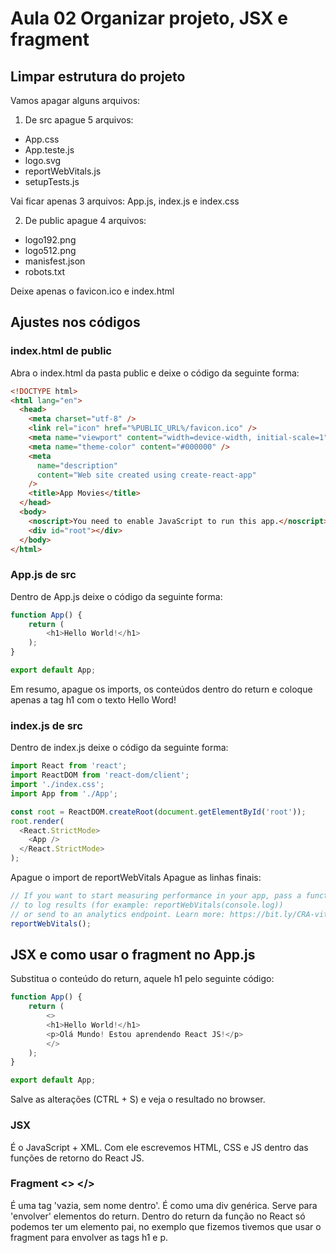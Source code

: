 # Aula 02 Organizar projeto, JSX e fragment

## Limpar estrutura do projeto

Vamos apagar alguns arquivos:

1. De src apague 5 arquivos:

* App.css
* App.teste.js
* logo.svg
* reportWebVitals.js
* setupTests.js

Vai ficar apenas 3 arquivos: App.js, index.js e index.css

2. De public apague 4 arquivos:

* logo192.png
* logo512.png
* manisfest.json
* robots.txt

Deixe apenas o favicon.ico e index.html

## Ajustes nos códigos

### index.html de public

Abra o index.html da pasta public e deixe o código da seguinte forma:

~~~html
<!DOCTYPE html>
<html lang="en">
  <head>
    <meta charset="utf-8" />
    <link rel="icon" href="%PUBLIC_URL%/favicon.ico" />
    <meta name="viewport" content="width=device-width, initial-scale=1" />
    <meta name="theme-color" content="#000000" />
    <meta
      name="description"
      content="Web site created using create-react-app"
    />
    <title>App Movies</title>
  </head>
  <body>
    <noscript>You need to enable JavaScript to run this app.</noscript>
    <div id="root"></div>
  </body>
</html>
~~~

### App.js de src

Dentro de App.js deixe o código da seguinte forma:

~~~javascript
function App() {
	return (
		<h1>Hello World!</h1>
	);
}

export default App;

~~~

Em resumo, apague os imports, os conteúdos dentro do return e coloque apenas a tag h1 com o texto Hello Word!

### index.js de src

Dentro de index.js deixe o código da seguinte forma:

~~~javascript
import React from 'react';
import ReactDOM from 'react-dom/client';
import './index.css';
import App from './App';

const root = ReactDOM.createRoot(document.getElementById('root'));
root.render(
  <React.StrictMode>
    <App />
  </React.StrictMode>
);

~~~

Apague o import de reportWebVitals
Apague as linhas finais:

~~~javascript
// If you want to start measuring performance in your app, pass a function
// to log results (for example: reportWebVitals(console.log))
// or send to an analytics endpoint. Learn more: https://bit.ly/CRA-vitals
reportWebVitals();
~~~

## JSX e como usar o fragment no App.js

Substitua o conteúdo do return, aquele h1 pelo seguinte código:

~~~javascript
function App() {
	return (
		<>
		<h1>Hello World!</h1>
		<p>Olá Mundo! Estou aprendendo React JS!</p>
		</>
	);
}

export default App;

~~~

Salve as alterações (CTRL + S) e veja o resultado no browser.

### JSX

É o JavaScript + XML. Com ele escrevemos HTML, CSS e JS dentro das funções de retorno do React JS.

### Fragment <> </>

É uma tag 'vazia, sem nome dentro'. É como uma div genérica. Serve para 'envolver' elementos do return.
Dentro do return da função no React só podemos ter um elemento pai, no exemplo que fizemos tivemos que usar o fragment para envolver as tags h1 e p.
